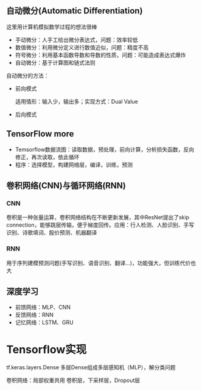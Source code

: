 ## 自动微分(Automatic Differentiation)

这里用计算机模拟数学过程的想法很棒

- 手动微分：人手工给出微分表达式，问题：效率较低
- 数值微分：利用微分定义进行数值近似，问题：精度不高
- 符号微分：利用基本函数导数和导数的性质，问题：可能造成表达式爆炸
- 自动微分：基于计算图和链式法则

自动微分的方法：

- 前向模式

  适用情形：输入少，输出多；实现方式：Dual Value

- 后向模式



## TensorFlow more



- Temsorflow数据流图：读取数据，预处理，前向计算，分析损失函数，反向修正，再次读取，依此循环
- 程序：选择模型，构建网络层，编译，训练，预测



## 卷积网络(CNN)与循环网络(RNN)

### CNN

卷积是一种张量运算，卷积网络结构在不断更新发展，其中ResNet提出了skip connection，能够跳层传输，便于梯度回传。应用：行人检测、人脸识别、手写识别、诗歌填词、股价预测、机器翻译



### RNN

用于序列建模预测问题(手写识别、语音识别、翻译...)，功能强大，但训练代价也大



## 深度学习

- 前馈网络：MLP、CNN
- 反馈网络：RNN
- 记忆网络：LSTM、GRU



# Tensorflow实现

tf.keras.layers.Dense 多层Dense组成多层感知机（MLP），解分类问题

卷积网络：局部权重共用  卷积层，下采样层，Dropout层